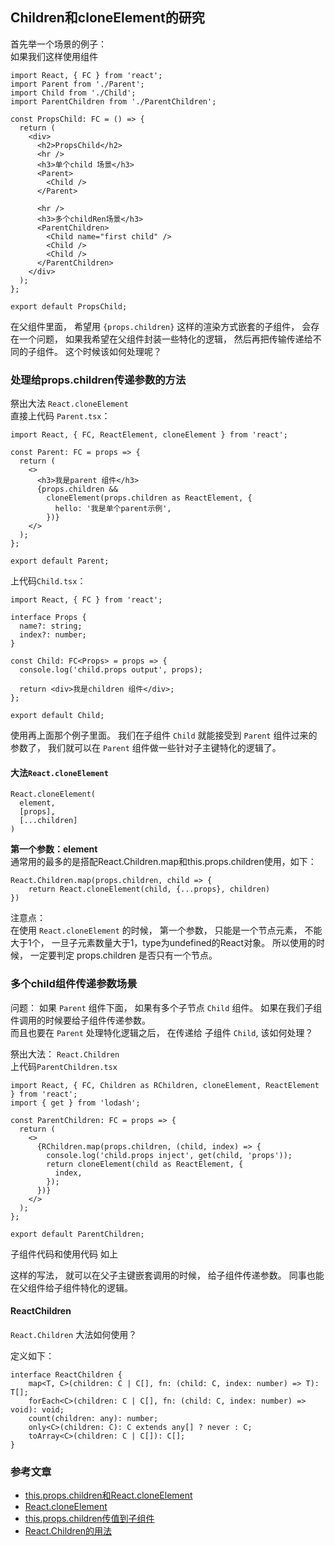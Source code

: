 ## Children和cloneElement的研究

首先举一个场景的例子：                         
如果我们这样使用组件                      
```
import React, { FC } from 'react';
import Parent from './Parent';
import Child from './Child';
import ParentChildren from './ParentChildren';

const PropsChild: FC = () => {
  return (
    <div>
      <h2>PropsChild</h2>
      <hr />
      <h3>单个child 场景</h3>
      <Parent>
        <Child />
      </Parent>

      <hr />
      <h3>多个childRen场景</h3>
      <ParentChildren>
        <Child name="first child" />
        <Child />
        <Child />
      </ParentChildren>
    </div>
  );
};

export default PropsChild;
```

在父组件里面， 希望用 `{props.children}` 这样的渲染方式嵌套的子组件， 会存在一个问题， 如果我希望在父组件封装一些特化的逻辑， 
然后再把传输传递给不同的子组件。 这个时候该如何处理呢？

### 处理给props.children传递参数的方法
祭出大法 `React.cloneElement`                       
直接上代码 `Parent.tsx`：                                       
```
import React, { FC, ReactElement, cloneElement } from 'react';

const Parent: FC = props => {
  return (
    <>
      <h3>我是parent 组件</h3>
      {props.children &&
        cloneElement(props.children as ReactElement, {
          hello: '我是单个parent示例',
        })}
    </>
  );
};

export default Parent;
```

上代码`Child.tsx`：                                       
```
import React, { FC } from 'react';

interface Props {
  name?: string;
  index?: number;
}

const Child: FC<Props> = props => {
  console.log('child.props output', props);  

  return <div>我是children 组件</div>;
};

export default Child;
```

使用再上面那个例子里面。
我们在子组件 `Child` 就能接受到 `Parent` 组件过来的参数了， 我们就可以在 `Parent` 组件做一些针对子主键特化的逻辑了。

#### 大法`React.cloneElement`
```
React.cloneElement(
  element,
  [props],
  [...children]
)
```

**第一个参数：element**                       
通常用的最多的是搭配React.Children.map和this.props.children使用，如下：                 
```
React.Children.map(props.children, child => {
    return React.cloneElement(child, {...props}, children)
})
```

注意点：               
在使用 `React.cloneElement` 的时候， 第一个参数， 只能是一个节点元素， 不能大于1个， 一旦子元素数量大于1，type为undefined的React对象。
所以使用的时候， 一定要判定 props.children 是否只有一个节点。 




### 多个child组件传递参数场景
问题： 如果 `Parent` 组件下面， 如果有多个子节点 `Child` 组件。 如果在我们子组件调用的时候要给子组件传递参数。                  
而且也要在 `Parent` 处理特化逻辑之后， 在传递给 子组件 `Child`, 该如何处理？                       

祭出大法： `React.Children`                      
上代码`ParentChildren.tsx`                     
```
import React, { FC, Children as RChildren, cloneElement, ReactElement } from 'react';
import { get } from 'lodash';

const ParentChildren: FC = props => {
  return (
    <>
      {RChildren.map(props.children, (child, index) => {
        console.log('child.props inject', get(child, 'props'));
        return cloneElement(child as ReactElement, {
          index,
        });
      })}
    </>
  );
};

export default ParentChildren;
```

子组件代码和使用代码 如上                                   

这样的写法， 就可以在父子主键嵌套调用的时候， 给子组件传递参数。 同事也能在父组件给子组件特化的逻辑。                        


#### ReactChildren
`React.Children` 大法如何使用？                        

定义如下：                      
```
interface ReactChildren {
    map<T, C>(children: C | C[], fn: (child: C, index: number) => T): T[];
    forEach<C>(children: C | C[], fn: (child: C, index: number) => void): void;
    count(children: any): number;
    only<C>(children: C): C extends any[] ? never : C;
    toArray<C>(children: C | C[]): C[];
}
```


### 参考文章
- [this.props.children和React.cloneElement](https://www.jianshu.com/p/a267c674ec7e)
- [React.cloneElement](https://www.jianshu.com/p/2ccf0cd14388)
- [this.props.children传值到子组件](https://www.jianshu.com/p/0127d5f662c0)
- [React.Children的用法](https://blog.csdn.net/uuihoo/article/details/79710318)
